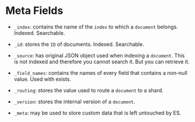 # Meta Fields

- <code>\_index</code>: contains the name of the <code>index</code> to which a <code>document</code> belongs. Indexed. Searchable.

- <code>\_id</code>: stores the <code>ID</code> of documents. Indexed. Searchable.

- <code>\_source</code>: has original JSON object used when indexing a <code>document</code>. This is not indexed and therefore you cannot search it. But you can retrieve it.

- <code>\_field_names</code>: contains the names of every field that contains a non-null value. Used with exists.

- <code>\_routing</code>: stores the value used to route a <code>document</code> to a shard.

- <code>\_version</code>: stores the internal version of a <code>document</code>.

- <code>\_meta</code>: may be used to store custom data that is left untouched by ES.